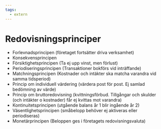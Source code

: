 ```yaml
---
tags:
  - extern
---
```

# Redovisningsprinciper
- Forlevnadsprincipen (företaget fortsätter driva verksamhet)
- Konsekvensprincipen 
- Försiktighetsprincipen (Ta ej upp vinst, men förlust)
- Periodiseringsprincipen (Transaktioner bokförs vid inträffande)
- Matchningsprincipen (Kostnader och intäkter ska matcha varandra vid samma tidsperiod)
- Princip om individuell värdering (värdera post för post. Ej samlad bedömning av värde)
- Princip om bruttoredovisning (kvittningsförbud. Tillgångar och skulder (och intäkter o kostnader) får ej kvittas mot varandra)
- Kontinuitetsprincipen (utgående balans år 1 blir ingående år 2)
- Väsentlighetsprincipen (småbelopp behöver ej aktiveras eller periodiseras)
- Monetärprincipen (Beloppen ges i företagets redovisningsvaluta)



